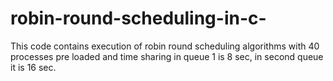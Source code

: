 # robin-round-scheduling-in-c-
This code contains execution of robin round scheduling algorithms with 40 processes pre loaded and time sharing in queue 1 is 8 sec, in second queue it is 16 sec.
